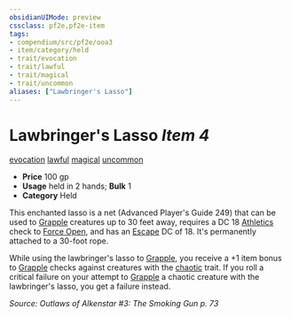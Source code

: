 ```yaml
---
obsidianUIMode: preview
cssclass: pf2e,pf2e-item
tags:
- compendium/src/pf2e/ooa3
- item/category/held
- trait/evocation
- trait/lawful
- trait/magical
- trait/uncommon
aliases: ["Lawbringer's Lasso"]
---
```

# Lawbringer's Lasso *Item 4*  
[evocation](../../../Rules/traits/evocation.md)  [lawful](../../../Rules/traits/lawful.md)  [magical](../../../Rules/traits/magical.md)  [uncommon](../../../Rules/traits/uncommon.md)  

- **Price** 100 gp
- **Usage** held in 2 hands; **Bulk** 1
- **Category** Held

This enchanted lasso is a net (Advanced Player's Guide 249) that can be used to [Grapple](../../../Rules/actions/grapple.md) creatures up to 30 feet away, requires a DC 18 [Athletics](../../skills.md#Athletics) check to [Force Open](../../../Rules/actions/force-open.md), and has an [Escape](../../../Rules/actions/escape.md) DC of 18. It's permanently attached to a 30-foot rope.

While using the lawbringer's lasso to [Grapple](../../../Rules/actions/grapple.md), you receive a +1 item bonus to [Grapple](../../../Rules/actions/grapple.md) checks against creatures with the [chaotic](../../../Rules/traits/chaotic.md) trait. If you roll a critical failure on your attempt to [Grapple](../../../Rules/actions/grapple.md) a chaotic creature with the lawbringer's lasso, you get a failure instead.

*Source: Outlaws of Alkenstar #3: The Smoking Gun p. 73*